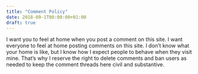 ```yaml
---
title: "Comment Policy"
date: 2018-09-1T00:00:00+01:00
draft: true
---
```


I want you to feel at home when you post a comment on this site. I want everyone to feel at home posting comments on this site. I don’t know what your home is like, but I know how I expect people to behave when they visit mine. That’s why I reserve the right to delete comments and ban users as needed to keep the comment threads here civil and substantive.